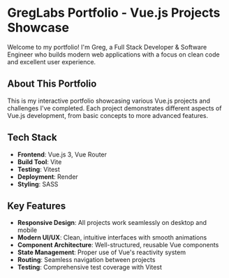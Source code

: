 # GregLabs Portfolio - Vue.js Projects Showcase

Welcome to my portfolio! I'm Greg, a Full Stack Developer & Software Engineer who builds modern web applications with a focus on clean code and excellent user experience.

## About This Portfolio

This is my interactive portfolio showcasing various Vue.js projects and challenges I've completed. Each project demonstrates different aspects of Vue.js development, from basic concepts to more advanced features.

## Tech Stack

- **Frontend**: Vue.js 3, Vue Router
- **Build Tool**: Vite
- **Testing**: Vitest
- **Deployment**: Render
- **Styling**: SASS

## Key Features

- **Responsive Design**: All projects work seamlessly on desktop and mobile
- **Modern UI/UX**: Clean, intuitive interfaces with smooth animations
- **Component Architecture**: Well-structured, reusable Vue components
- **State Management**: Proper use of Vue's reactivity system
- **Routing**: Seamless navigation between projects
- **Testing**: Comprehensive test coverage with Vitest